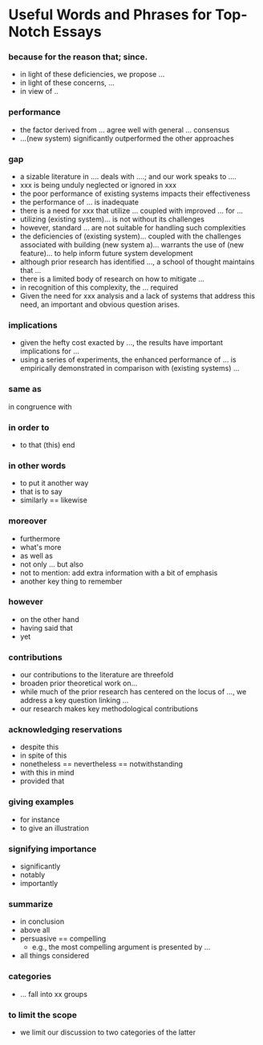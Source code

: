 # Useful Words and Phrases for Top-Notch Essays

### because for the reason that; since.
- in light of these deficiencies, we propose ...  
- in light of these concerns, ...  
- in view of .. 


### performance  
- the factor derived from ... agree well with general ... consensus  
- ...(new system) significantly outperformed the other approaches  

### gap  
- a sizable literature in .... deals with ....; and our work speaks to ....  
- xxx is being unduly neglected or ignored in xxx  
- the poor performance of existing systems impacts their effectiveness  
- the performance of ... is inadequate  
- there is a need for xxx that utilize ... coupled with improved ... for ...  
- utilizing (existing system)... is not without its challenges  
- however, standard ... are not suitable for handling
such complexities  
- the deficiencies of (existing system)... coupled with the challenges associated with building (new system a)... warrants the use of (new feature)... to help inform future system development  
- although prior research has identified ..., a school of thought maintains that ...  
- there is a limited body of research on how to mitigate ...  
- in recognition of this complexity, the ... required  
- Given the need for xxx analysis and a lack of systems that  address  this  need,  an  important  and  obvious  question arises.

### implications
- given the hefty cost exacted by ..., the results have important implications for ...  
- using a series of experiments, the enhanced performance of ... is empirically demonstrated in comparison with (existing systems) ...  

### same as 
 in congruence with  

### in order to 
- to that (this) end  

### in other words 
- to put it another way  
- that is to say  
- similarly == likewise  

### moreover  
- furthermore  
- what's more  
- as well as  
- not only ... but also  
- not to mention: add extra information with a bit of emphasis  
- another key thing to remember  

### however  
- on the other hand  
- having said that  
- yet  

### contributions
- our contributions to the literature are threefold  
- broaden prior theoretical work on...
- while much of the prior research has centered on the locus of ..., we address a key question linking ...
-  our research makes key methodological contributions   

### acknowledging reservations  
- despite this  
- in spite of this  
- nonetheless == nevertheless == notwithstanding  
- with this in mind  
- provided that  

### giving examples  
- for instance  
- to give an illustration  

### signifying importance  
- significantly  
- notably  
- importantly  

### summarize  
- in conclusion  
- above all  
- persuasive == compelling
    + e.g., the most compelling argument is presented by ...  
- all things considered  

### categories  
- ... fall into xx groups  

### to limit the scope  
- we limit our discussion to two categories of the latter  